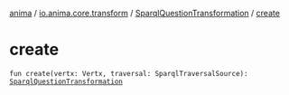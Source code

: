 [anima](../../index.md) / [io.anima.core.transform](../index.md) / [SparqlQuestionTransformation](index.md) / [create](./create.md)

# create

`fun create(vertx: Vertx, traversal: SparqlTraversalSource): `[`SparqlQuestionTransformation`](index.md)